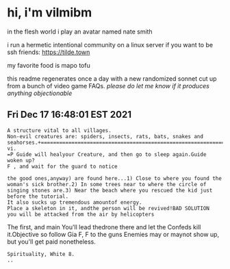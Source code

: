 # hi, i'm vilmibm

in the flesh world i play an avatar named nate smith

i run a hermetic intentional community on a linux server if you want to be ssh friends: https://tilde.town

my favorite food is mapo tofu

this readme regenerates once a day with a new randomized sonnet cut up from a bunch of video game FAQs.
_please do let me know if it produces anything objectionable_

## Fri Dec 17 16:48:01 EST 2021

    A structure vital to all villages.
    Non-evil creatures are: spiders, insects, rats, bats, snakes and seahorses.+=============================================================================+| vi.
    =P Guide will healyour Creature, and then go to sleep again.Guide woken up?
    F , and wait for the guard to notice
    
    the good ones,anyway) are found here...1) Close to where you found the woman's sick brother.2) In some trees near to where the circle of singing stones are.3) Near the beach where you rescued the kid just before the tutorial.
    It also sucks up tremendous amountof energy.
    Place a skeleton in it, andthe person will be revived!BAD SOLUTION
    you will be attacked from the air by helicopters
    
      The first, and main
    You'll lead thedrone there and let the Confeds kill it.Objective
    so follow Gia F, F to the guns
    Enemies may or maynot show up, but you'll get paid nonetheless.
    
    Spirituality, White 8.
    ..
